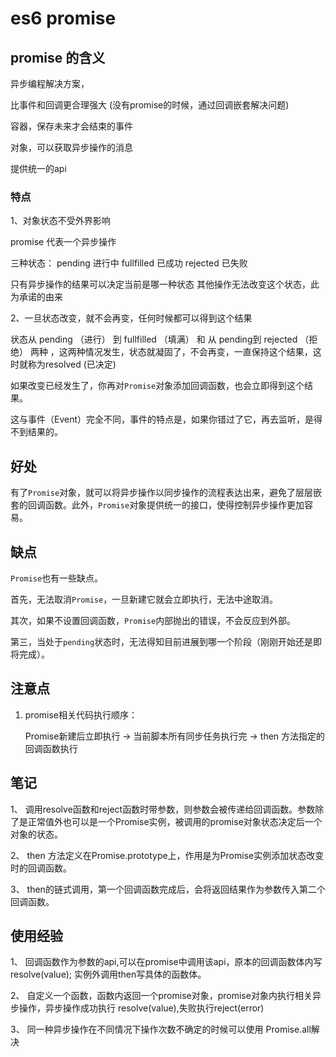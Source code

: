 # es6  promise

## promise 的含义

异步编程解决方案，

比事件和回调更合理强大   (没有promise的时候，通过回调嵌套解决问题)

容器，保存未来才会结束的事件

对象，可以获取异步操作的消息

提供统一的api



### 特点

1、对象状态不受外界影响

promise 代表一个异步操作

三种状态： pending  进行中    fullfilled  已成功    rejected 已失败 

只有异步操作的结果可以决定当前是哪一种状态  其他操作无法改变这个状态，此为承诺的由来



2、一旦状态改变，就不会再变，任何时候都可以得到这个结果

状态从 pending （进行） 到 fullfilled （填满）  和 从 pending到 rejected  （拒绝） 两种   ，这两种情况发生，状态就凝固了，不会再变，一直保持这个结果，这时就称为resolved  (已决定)

如果改变已经发生了，你再对`Promise`对象添加回调函数，也会立即得到这个结果。

这与事件（Event）完全不同，事件的特点是，如果你错过了它，再去监听，是得不到结果的。

## 好处

有了`Promise`对象，就可以将异步操作以同步操作的流程表达出来，避免了层层嵌套的回调函数。此外，`Promise`对象提供统一的接口，使得控制异步操作更加容易。

## 缺点

`Promise`也有一些缺点。

首先，无法取消`Promise`，一旦新建它就会立即执行，无法中途取消。

其次，如果不设置回调函数，`Promise`内部抛出的错误，不会反应到外部。

第三，当处于`pending`状态时，无法得知目前进展到哪一个阶段（刚刚开始还是即将完成）。

## 注意点

1. promise相关代码执行顺序：

   Promise新建后立即执行 -> 当前脚本所有同步任务执行完 -> then 方法指定的回调函数执行
## 笔记

1、 调用resolve函数和reject函数时带参数，则参数会被传递给回调函数。参数除了是正常值外也可以是一个Promise实例，被调用的promise对象状态决定后一个对象的状态。

2、 then 方法定义在Promise.prototype上，作用是为Promise实例添加状态改变时的回调函数。

3、 then的链式调用，第一个回调函数完成后，会将返回结果作为参数传入第二个回调函数。

## 使用经验

1、 回调函数作为参数的api,可以在promise中调用该api，原本的回调函数体内写 resolve(value);  实例外调用then写具体的函数体。

2、 自定义一个函数，函数内返回一个promise对象，promise对象内执行相关异步操作，异步操作成功执行 resolve(value),失败执行reject(error) 

3、 同一种异步操作在不同情况下操作次数不确定的时候可以使用 Promise.all解决


